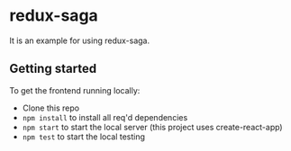 # redux-saga
It is an example for using redux-saga.

## Getting started

To get the frontend running locally:

- Clone this repo
- `npm install` to install all req'd dependencies
- `npm start` to start the local server (this project uses create-react-app)
- `npm test` to start the local testing
